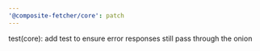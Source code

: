 ```yaml
---
'@composite-fetcher/core': patch
---
```


test(core): add test to ensure error responses still pass through the onion
